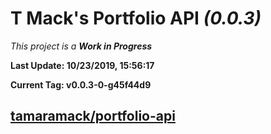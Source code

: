 # T Mack's Portfolio API *(0.0.3)*
*This project is a **Work in Progress***

**Last Update: 10/23/2019, 15:56:17**

**Current Tag: v0.0.3-0-g45f44d9**

## [tamaramack/portfolio-api](https://github.com/tamaramack/portfolio-api)
